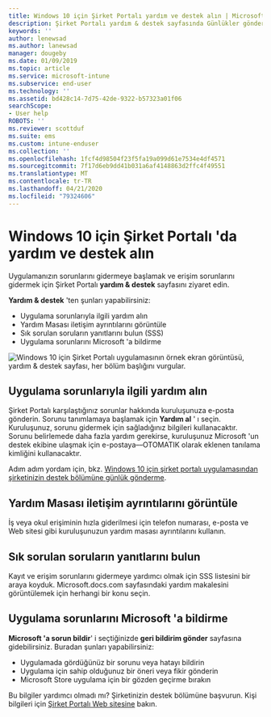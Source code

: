 ```yaml
---
title: Windows 10 için Şirket Portalı yardım ve destek alın | Microsoft Docs
description: Şirket Portalı yardım & destek sayfasında Günlükler gönderin, yardım masasına başvurun ve SSS makalesini okuyun.
keywords: ''
author: lenewsad
ms.author: lanewsad
manager: dougeby
ms.date: 01/09/2019
ms.topic: article
ms.service: microsoft-intune
ms.subservice: end-user
ms.technology: ''
ms.assetid: bd428c14-7d75-42de-9322-b57323a01f06
searchScope:
- User help
ROBOTS: ''
ms.reviewer: scottduf
ms.suite: ems
ms.custom: intune-enduser
ms.collection: ''
ms.openlocfilehash: 1fcf4d98504f23f5fa19a099d61e7534e4df4571
ms.sourcegitcommit: 7f17d6eb9dd41b031a6af4148863d2ffc4f49551
ms.translationtype: MT
ms.contentlocale: tr-TR
ms.lasthandoff: 04/21/2020
ms.locfileid: "79324606"
---
```

# <a name="get-help-and-support-in-company-portal-for-windows-10"></a>Windows 10 için Şirket Portalı 'da yardım ve destek alın

Uygulamanızın sorunlarını gidermeye başlamak ve erişim sorunlarını gidermek için Şirket Portalı **yardım & destek** sayfasını ziyaret edin.   

**Yardım & destek** 'ten şunları yapabilirsiniz:  

* Uygulama sorunlarıyla ilgili yardım alın
* Yardım Masası iletişim ayrıntılarını görüntüle
* Sık sorulan soruların yanıtlarını bulun (SSS) 
* Uygulama sorunlarını Microsoft 'a bildirme

![Windows 10 için Şirket Portalı uygulamasının örnek ekran görüntüsü, yardım & destek sayfası, her bölüm başlığını vurgular.](./media/1812_UCP_Help_Support_sections.png)  

## <a name="get-help-with-app-problems"></a>Uygulama sorunlarıyla ilgili yardım alın

Şirket Portalı karşılaştığınız sorunlar hakkında kuruluşunuza e-posta gönderin. Sorunu tanımlamaya başlamak için **Yardım al** ' ı seçin. Kuruluşunuz, sorunu gidermek için sağladığınız bilgileri kullanacaktır. Sorunu belirlemede daha fazla yardım gerekirse, kuruluşunuz Microsoft 'un destek ekibine ulaşmak için e-postaya&ndash;&ndash;OTOMATIK olarak eklenen tanılama kimliğini kullanacaktır.  

Adım adım yordam için, bkz. [Windows 10 için şirket portalı uygulamasından şirketinizin destek bölümüne günlük gönderme](send-logs-to-your-it-admin-cp-windows.md).  

## <a name="view-helpdesk-contact-details"></a>Yardım Masası iletişim ayrıntılarını görüntüle  
İş veya okul erişiminin hızla giderilmesi için telefon numarası, e-posta ve Web sitesi gibi kuruluşunuzun yardım masası ayrıntılarını kullanın.  

## <a name="find-answers-to-frequently-asked-questions"></a>Sık sorulan soruların yanıtlarını bulun  
Kayıt ve erişim sorunlarını gidermeye yardımcı olmak için SSS listesini bir araya koyduk. Microsoft.docs.com sayfasındaki yardım makalesini görüntülemek için herhangi bir konu seçin.  

## <a name="report-app-problems-to-microsoft"></a>Uygulama sorunlarını Microsoft 'a bildirme  
**Microsoft 'a sorun bildir**' i seçtiğinizde **geri bildirim gönder** sayfasına gidebilirsiniz. Buradan şunları yapabilirsiniz:

* Uygulamada gördüğünüz bir sorunu veya hatayı bildirin  
* Uygulama için sahip olduğunuz bir öneri veya fikir gönderin  
* Microsoft Store uygulama için bir gözden geçirme bırakın   


Bu bilgiler yardımcı olmadı mı? Şirketinizin destek bölümüne başvurun. Kişi bilgileri için [Şirket Portalı Web sitesine](https://go.microsoft.com/fwlink/?linkid=2010980) bakın.
